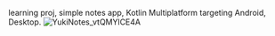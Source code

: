 learning proj, simple notes app, Kotlin Multiplatform targeting Android, Desktop.
![YukiNotes_vtQMYlCE4A](https://github.com/user-attachments/assets/0f5b8d5c-119e-4a5b-b3e5-445f6ab432b5)
